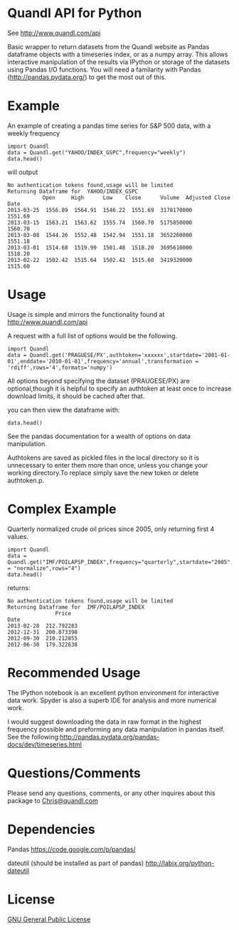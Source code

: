 Quandl API for Python
=========
See http://www.quandl.com/api

Basic wrapper to return datasets from the Quandl website as Pandas dataframe objects with a timeseries index, or as a numpy array.
This allows interactive manipulation of the results via IPython or storage of the datasets using Pandas I/O functions.
You will need a familarity with Pandas (http://pandas.pydata.org/) to get the most out of this.

Example
========
An example of creating a pandas time series for S&P 500 data, with a weekly frequency

    import Quandl
    data = Quandl.get("YAHOO/INDEX_GSPC",frequency="weekly")
    data.head()
will output

    No authentication tokens found,usage will be limited 
    Returning Dataframe for  YAHOO/INDEX_GSPC
               Open     High      Low    Close      Volume  Adjusted Close
    Date                                                                      
    2013-03-25  1556.89  1564.91  1546.22  1551.69  3178170000         1551.69
    2013-03-15  1563.21  1563.62  1555.74  1560.70  5175850000         1560.70
    2013-03-08  1544.26  1552.48  1542.94  1551.18  3652260000         1551.18
    2013-03-01  1514.68  1519.99  1501.48  1518.20  3695610000         1518.20
    2013-02-22  1502.42  1515.64  1502.42  1515.60  3419320000         1515.60

Usage
=====
Usage is simple and mirrors the functionality found at http://www.quandl.com/api

A request with a full list of options would be the following.
```
import Quandl
data = Quandl.get('PRAGUESE/PX',authtoken='xxxxxx',startdate='2001-01-01',enddate='2010-01-01',frequency='annual',transformation = 'rdiff',rows='4',formats='numpy')
```
All options beyond specifying the dataset (PRAUGESE/PX) are optional,though it is helpful to specify an authtoken at 
least once to increase download limits, it should be cached after that.

you can then view the dataframe with:
```
data.head()
```

See the pandas documentation for a wealth of options on data manipulation.

Authtokens are saved as pickled files in the local directory so it is unnecessary to enter them more than once,
unless you change your working directory.To replace simply save the new token or delete authtoken.p.

Complex Example
===============
Quarterly normalized crude oil prices since 2005, only returning first 4 values.

	import Quandl
	data = Quandl.get("IMF/POILAPSP_INDEX",frequency="quarterly",startdate="2005",transformation = "normalize",rows="4")
	data.head()

returns:

	No authentication tokens found,usage will be limited 
	Returning Dataframe for  IMF/POILAPSP_INDEX
                   Price
    Date                  
    2013-02-28  212.792283
    2012-12-31  200.073398
    2012-09-30  210.212855
    2012-06-30  179.322638

Recommended Usage
================
The IPython notebook is an excellent python environment for interactive data work. Spyder is also a superb IDE for analysis and more numerical work.

I would suggest downloading the data in raw format in the highest frequency possible and preforming any data manipulation
in pandas itself.
See the following:http://pandas.pydata.org/pandas-docs/dev/timeseries.html

Questions/Comments
==================
Please send any questions, comments, or any other inquires about this package to Chris@quandl.com


Dependencies
============
Pandas https://code.google.com/p/pandas/

dateutil (should be installed as part of pandas) http://labix.org/python-dateutil

License
=======

[GNU General Public License](http://www.gnu.org/licenses/gpl.html)
